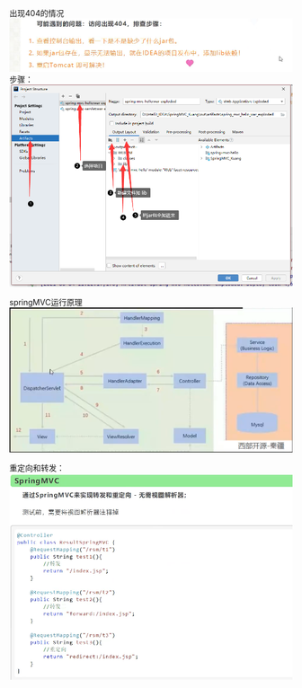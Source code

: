 出现404的情况
![img.png](img.png)
步骤：
![img_1.png](img_1.png)

springMVC运行原理
![img_2.png](img_2.png)

重定向和转发：
![img_3.png](img_3.png)